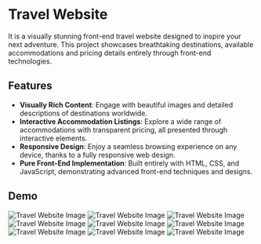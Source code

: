 # Travel Website

It is a visually stunning front-end travel website designed to inspire your next adventure. This project showcases breathtaking destinations, available accommodations and pricing details entirely through front-end technologies.

## Features

- **Visually Rich Content**: Engage with beautiful images and detailed descriptions of destinations worldwide.
- **Interactive Accommodation Listings**: Explore a wide range of accommodations with transparent pricing, all presented through interactive elements.
- **Responsive Design**: Enjoy a seamless browsing experience on any device, thanks to a fully responsive web design.
- **Pure Front-End Implementation**: Built entirely with HTML, CSS, and JavaScript, demonstrating advanced front-end techniques and designs.

## Demo

![Travel Website Image](https://github.com/BGWEB08/README.md-IMAGES/blob/main/Web%20Design/Travel/travel-img-1.png?raw=true)
![Travel Website Image](https://github.com/BGWEB08/README.md-IMAGES/blob/main/Web%20Design/Travel/travel-img-1.2.png?raw=true)
![Travel Website Image](https://github.com/BGWEB08/README.md-IMAGES/blob/main/Web%20Design/Travel/travel-img-1.3.png?raw=true)
![Travel Website Image](https://github.com/BGWEB08/README.md-IMAGES/blob/main/Web%20Design/Travel/travel-img-2.png?raw=true)
![Travel Website Image](https://github.com/BGWEB08/README.md-IMAGES/blob/main/Web%20Design/Travel/travel-img-2.2.png?raw=true)
![Travel Website Image](https://github.com/BGWEB08/README.md-IMAGES/blob/main/Web%20Design/Travel/travel-img-2.3.png?raw=true)
![Travel Website Image](https://github.com/BGWEB08/README.md-IMAGES/blob/main/Web%20Design/Travel/travel-img-3.png?raw=true)
![Travel Website Image](https://github.com/BGWEB08/README.md-IMAGES/blob/main/Web%20Design/Travel/travel-img-3.2.png?raw=true)
![Travel Website Image](https://github.com/BGWEB08/README.md-IMAGES/blob/main/Web%20Design/Travel/travel-img-3.3.png?raw=true)

